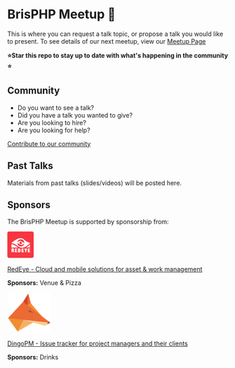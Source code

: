 # BrisPHP Meetup 🐘

This is where you can request a talk topic, or propose a talk you would like to present. To see details of our next meetup, view our [Meetup Page](https://www.meetup.com/BrisPHP/)

**⭐️Star this repo to stay up to date with what's happening in the community ⭐️**

## Community

* Do you want to see a talk? 
* Did you have a talk you wanted to give?
* Are you looking to hire?
* Are you looking for help?

[Contribute to our community](https://github.com/BrisPHP/meetups/issues/new)


## Past Talks

Materials from past talks (slides/videos) will be posted here.


## Sponsors

The BrisPHP Meetup is supported by sponsorship from:

![!RedEye](./images/redeye.jpeg)

[RedEye - Cloud and mobile solutions for asset & work management](https://redeye.co)

**Sponsors:** Venue & Pizza

![!DingoPM](./images/dingo_pm.jpeg)

[DingoPM - Issue tracker for project managers and their clients](https://dingo.pm/)

**Sponsors:** Drinks
